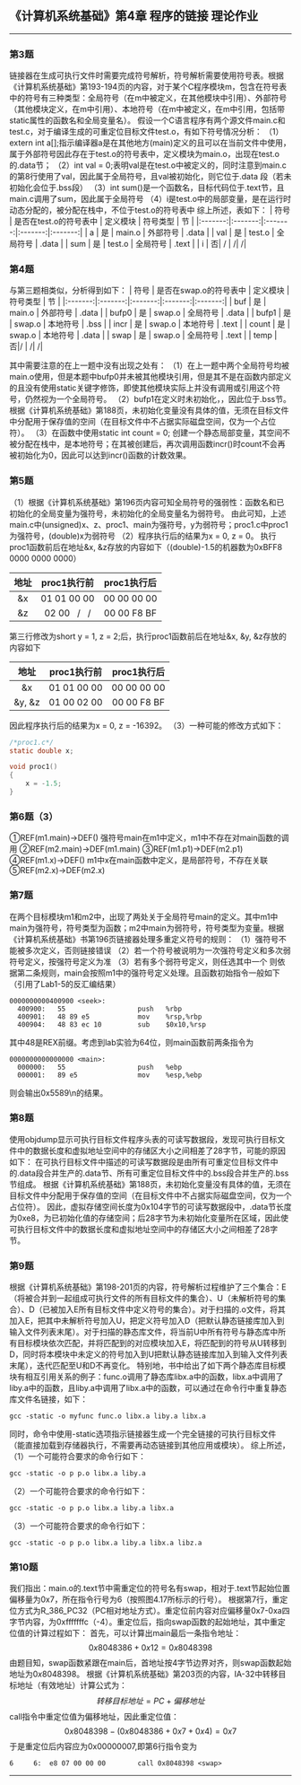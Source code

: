 ## 《计算机系统基础》第4章 程序的链接 理论作业


---
### 第3题
链接器在生成可执行文件时需要完成符号解析，符号解析需要使用符号表。根据《计算机系统基础》第193-194页的内容，对于某个C程序模块m，包含在符号表中的符号有三种类型：全局符号（在m中被定义，在其他模块中引用）、外部符号（其他模块定义，在m中引用）、本地符号（在m中被定义，在m中引用，包括带static属性的函数名和全局变量名）。
假设一个C语言程序有两个源文件main.c和test.c，对于编译生成的可重定位目标文件test.o，有如下符号情况分析：
（1）extern int a[];指示编译器a是在其他地方(main)定义的且可以在当前文件中使用，属于外部符号因此存在于test.o的符号表中，定义模块为main.o，出现在test.o的.data节；
（2）int val = 0;表明val是在test.o中被定义的，同时注意到main.c的第8行使用了val，因此属于全局符号，且val被初始化，则它位于.data 段（若未初始化会位于.bss段）
（3）int sum()是一个函数名，目标代码位于.text节，且main.c调用了sum，因此属于全局符号
（4）i是test.o中的局部变量，是在运行时动态分配的，被分配在栈中，不位于test.o的符号表中
综上所述，表如下：
| 符号 | 是否在test.o的符号表中 | 定义模块 | 符号类型 | 节 |
|:-------:|:-------:|:-------:|:-------:|:-------:|
| a | 是 | main.o | 外部符号 | .data |
| val | 是 | test.o | 全局符号 | .data |
| sum | 是 | test.o | 全局符号 | .text |
| i | 否| / | /| /|

### 第4题
与第三题相类似，分析得到如下：
| 符号 | 是否在swap.o的符号表中 | 定义模块 | 符号类型 | 节 |
|:-------:|:-------:|:-------:|:-------:|:-------:|
| buf | 是 | main.o | 外部符号 | .data |
| bufp0 | 是 | swap.o | 全局符号 | .data |
| bufp1 | 是 | swap.o | 本地符号 | .bss |
| incr | 是 | swap.o | 本地符号 | .text |
| count | 是 | swap.o | 本地符号 | .data |
| swap | 是 | swap.o | 全局符号 | .text |
| temp | 否|/ | /| /|

其中需要注意的在上一题中没有出现之处有：
（1）在上一题中两个全局符号均被main.o使用，但是本题中bufp0并未被其他模块引用，但是其不是在函数内部定义的且没有使用static关键字修饰，即使其他模块实际上并没有调用或引用这个符号，仍然视为一个全局符号。
（2）bufp1在定义时未初始化，，因此位于.bss节。根据《计算机系统基础》第188页，未初始化变量没有具体的值，无须在目标文件中分配用于保存值的空间（在目标文件中不占据实际磁盘空间，仅为一个占位符）。
（3）在函数中使用static int count = 0; 创建一个静态局部变量，其空间不被分配在栈中，是本地符号；在其被创建后，再次调用函数incr()时count不会再被初始化为0，因此可以达到incr()函数的计数效果。

### 第5题
（1）根据《计算机系统基础》第196页内容可知全局符号的强弱性：函数名和已初始化的全局变量为强符号，未初始化的全局变量名为弱符号。
由此可知，上述main.c中(unsigned)x、z、proc1、main为强符号，y为弱符号；proc1.c中proc1为强符号，(double)x为弱符号
（2）程序执行后的结果为x = 0, z = 0。
执行proc1函数前后在地址&x, &z存放的内容如下（(double)-1.5的机器数为0xBFF8 0000 0000 0000）

|地址| proc1执行前| proc1执行后|
|:---:|:---:|:---:|
|&x|01 01 00 00| 00 00 00 00 |
|&z|02 00 &#xA0; / &#xA0; / | 00 00 F8 BF |

第三行修改为short y = 1, z = 2;后，执行proc1函数前后在地址&x, &y, &z存放的内容如下

|地址| proc1执行前| proc1执行后|
|:---:|:---:|:---:|
|&x|01 01 00 00| 00 00 00 00 |
|&y, &z|01 00 02 00 | 00 00 F8 BF |

因此程序执行后的结果为x = 0, z = -16392。
（3）一种可能的修改方式如下：
```c
/*proc1.c*/
static double x;

void proc1()
{
    x = -1.5;
}
```

### 第6题（3）
①REF(m1.main)->DEF()  强符号main在m1中定义，m1中不存在对main函数的调用
②REF(m2.main)->DEF(m1.main)
③REF(m1.p1)->DEF(m2.p1)
④REF(m1.x)->DEF()  m1中x在main函数中定义，是局部符号，不存在关联
⑤REF(m2.x)->DEF(m2.x)

### 第7题
在两个目标模块m1和m2中，出现了两处关于全局符号main的定义。其中m1中main为强符号，符号类型为函数；m2中main为弱符号，符号类型为变量。根据《计算机系统基础》书第196页链接器处理多重定义符号的规则：
（1）强符号不能被多次定义，否则链接错误
（2）若一个符号被说明为一次强符号定义和多次弱符号定义，按强符号定义为准
（3）若有多个弱符号定义，则任选其中一个
则依据第二条规则，main会按照m1中的强符号定义处理。且函数初始指令一般如下（引用了Lab1-5的反汇编结果）
```Am
0000000000400900 <seek>:
  400900:	55                  push   %rbp
  400901:	48 89 e5            mov    %rsp,%rbp
  400904:	48 83 ec 10         sub    $0x10,%rsp
```
其中48是REX前缀。考虑到lab实验为64位，则main函数前两条指令为
```Am
0000000000000000 <main>:
  000000:	55                  push   %ebp
  000001:	89 e5               mov    %esp,%ebp
```
则会输出0x5589\n的结果。

### 第8题
使用objdump显示可执行目标文件程序头表的可读写数据段，发现可执行目标文件中的数据长度和虚拟地址空间中的存储区大小之间相差了28字节，可能的原因如下：
在可执行目标文件中描述的可读写数据段是由所有可重定位目标文件中的.data段合并生产的.data节、所有可重定位目标文件中的.bss段合并生产的.bss节组成。
根据《计算机系统基础》第188页，未初始化变量没有具体的值，无须在目标文件中分配用于保存值的空间（在目标文件中不占据实际磁盘空间，仅为一个占位符）。
因此，虚拟存储空间长度为0x104字节的可读写数据段中，.data节长度为0xe8，为已初始化值的存储空间；后28字节为未初始化变量所在区域，因此使可执行目标文件中的数据长度和虚拟地址空间中的存储区大小之间相差了28字节。

### 第9题
根据《计算机系统基础》第198-201页的内容，符号解析过程维护了三个集合：E（将被合并到一起组成可执行文件的所有目标文件的集合）、U（未解析符号的集合）、D（已被加入E所有目标文件中定义符号的集合）。对于扫描的.o文件，将其加入E，把其中未解析符号加入U，把定义符号加入D（把默认静态链接库加入到输入文件列表末尾）。对于扫描的静态库文件，将当前U中所有符号与静态库中所有目标模块依次匹配，并将匹配到的对应模块加入E，将匹配到的符号从U转移到D，同时将本模块中未定义的符号加入到U把默认静态链接库加入到输入文件列表末尾），迭代匹配至U和D不再变化。
特别地，书中给出了如下两个静态库目标模块有相互引用关系的例子：func.o调用了静态库libx.a中的函数，libx.a中调用了liby.a中的函数，且liby.a中调用了libx.a中的函数，可以通过在命令行中重复静态库文件名链接，如下：
```Cmd
gcc -static -o myfunc func.o libx.a liby.a libx.a
```
同时，命令中使用-static选项指示链接器生成一个完全链接的可执行目标文件（能直接加载到存储器执行，不需要再动态链接到其他应用或模块）。
综上所述，
（1）一个可能符合要求的命令行如下：
```Cmd
gcc -static -o p p.o libx.a liby.a
```
（2）一个可能符合要求的命令行如下：
```Cmd
gcc -static -o p p.o libx.a liby.a libx.a
```
（3）一个可能符合要求的命令行如下：
```Cmd
gcc -static -o p p.o libx.a liby.a libx.a libz.a
```

### 第10题
我们指出：main.o的.text节中需重定位的符号名有swap，相对于.text节起始位置偏移量为0x7，所在指令行号为6（按照图4.17所标示的行号）。
根据第7行，重定位方式为R_386_PC32（PC相对地址方式）。重定位前内容对应偏移量0x7-0xa四字节内容，为0xfffffffc（-4）。重定位后，指向swap函数的起始地址，其中重定位值的计算过程如下：
首先，可以计算出main最后一条指令地址：
$$
0x8048386 + 0x12 = 0x8048398
$$
由题目知，swap函数紧跟在main后，首地址按4字节边界对齐，则swap函数起始地址为$0x8048398$。
根据《计算机系统基础》第203页的内容，IA-32中转移目标地址（有效地址）计算公式为：
$$
转移目标地址 = PC + 偏移地址
$$
call指令中重定位值为偏移地址，因此重定位值：
$$
0x8048398 - (0x8048386 + 0x7 + 0x4) = 0x7
$$
于是重定位后内容应为0x00000007,即第6行指令变为
```Am
6     6:  e8 07 00 00 00        call 0x8048398 <swap>
```

---